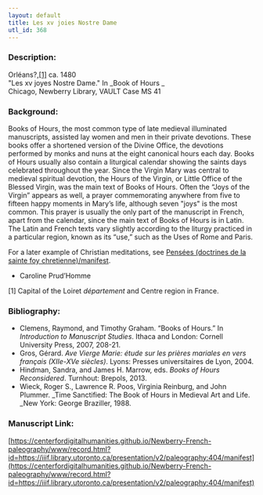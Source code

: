 ```yaml
---
layout: default
title: Les xv joies Nostre Dame
utl_id: 368
---
```


### Description:

Orléans?,[[1]](https://paleography.library.utoronto.ca/content/transcript_fp_001#_ftn1) ca. 1480<br>
"Les xv joyes Nostre Dame." In _Book of Hours _ <br>
Chicago, Newberry Library, VAULT Case MS 41

### Background:

Books of Hours, the most common type of late medieval illuminated manuscripts, assisted lay women and men in their private devotions. These books offer a shortened version of the Divine Office, the devotions performed by monks and nuns at the eight canonical hours each day. Books of Hours usually also contain a liturgical calendar showing the saints days celebrated throughout the year. Since the Virgin Mary was central to medieval spiritual devotion, the Hours of the Virgin, or Little Office of the Blessed Virgin, was the main text of Books of Hours. Often the “Joys of the Virgin” appears as well, a prayer commemorating anywhere from five to fifteen happy moments in Mary’s life, although seven "joys" is the most common. This prayer is usually the only part of the manuscript in French, apart from the calendar, since the main text of Books of Hours is in Latin. The Latin and French texts vary slightly according to the liturgy practiced in a particular region, known as its “use,” such as the Uses of Rome and Paris.

For a later example of Christian meditations, see [Pensées (doctrines de la sainte foy chretienne)/manifest](https://centerfordigitalhumanities.github.io/Newberry-French-paleography/www/record.html?id=https://iiif.library.utoronto.ca/presentation/v2/paleography:457/manifest#111a7969-7698-42c3-a99f-ca959c5c5388).

- Caroline Prud’Homme

[1] Capital of the Loiret _département_ and Centre region in France.

### Bibliography:

- Clemens, Raymond, and Timothy Graham. “Books of Hours.” In _Introduction to Manuscript Studies_. Ithaca and London: Cornell University Press, 2007, 208-21.
- Gros, Gérard. _Ave Vierge Marie: étude sur les prières mariales en vers français (XIIe-XVe siècles)_. Lyons: Presses universitaires de Lyon, 2004.
- Hindman, Sandra, and James H. Marrow, eds. _Books of Hours Reconsidered_. Turnhout: Brepols, 2013.
- Wieck, Roger S., Lawrence R. Poos, Virginia Reinburg, and John Plummer. _Time Sanctified: The Book of Hours in Medieval Art and Life. _New York: George Braziller, 1988.

### Manuscript Link:

[https://centerfordigitalhumanities.github.io/Newberry-French-paleography/www/record.html?id=https://iiif.library.utoronto.ca/presentation/v2/paleography:404/manifest](https://centerfordigitalhumanities.github.io/Newberry-French-paleography/www/record.html?id=https://iiif.library.utoronto.ca/presentation/v2/paleography:404/manifest)
